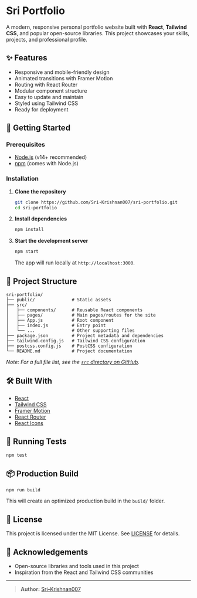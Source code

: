 # Sri Portfolio

A modern, responsive personal portfolio website built with **React**, **Tailwind CSS**, and popular open-source libraries. This project showcases your skills, projects, and professional profile.

## ✨ Features

- Responsive and mobile-friendly design
- Animated transitions with Framer Motion
- Routing with React Router
- Modular component structure
- Easy to update and maintain
- Styled using Tailwind CSS
- Ready for deployment

## 🚀 Getting Started

### Prerequisites

- [Node.js](https://nodejs.org/) (v14+ recommended)
- [npm](https://www.npmjs.com/) (comes with Node.js)

### Installation

1. **Clone the repository**
   ```bash
   git clone https://github.com/Sri-Krishnan007/sri-portfolio.git
   cd sri-portfolio
   ```

2. **Install dependencies**
   ```bash
   npm install
   ```

3. **Start the development server**
   ```bash
   npm start
   ```
   The app will run locally at `http://localhost:3000`.

## 📂 Project Structure

```
sri-portfolio/
├── public/              # Static assets
├── src/
│   ├── components/      # Reusable React components
│   ├── pages/           # Main pages/routes for the site
│   ├── App.js           # Root component
│   ├── index.js         # Entry point
│   └── ...              # Other supporting files
├── package.json         # Project metadata and dependencies
├── tailwind.config.js   # Tailwind CSS configuration
├── postcss.config.js    # PostCSS configuration
└── README.md            # Project documentation
```
*Note: For a full file list, see the [`src` directory on GitHub](https://github.com/Sri-Krishnan007/sri-portfolio/tree/master/src).*

## 🛠 Built With

- [React](https://reactjs.org/)
- [Tailwind CSS](https://tailwindcss.com/)
- [Framer Motion](https://www.framer.com/motion/)
- [React Router](https://reactrouter.com/)
- [React Icons](https://react-icons.github.io/react-icons/)

## 🧪 Running Tests

```
npm test
```

## 📦 Production Build

```
npm run build
```
This will create an optimized production build in the `build/` folder.

## 📜 License

This project is licensed under the MIT License. See [LICENSE](LICENSE) for details.

## 🙏 Acknowledgements

- Open-source libraries and tools used in this project
- Inspiration from the React and Tailwind CSS communities

---

> **Author:** [Sri-Krishnan007](https://github.com/Sri-Krishnan007)
